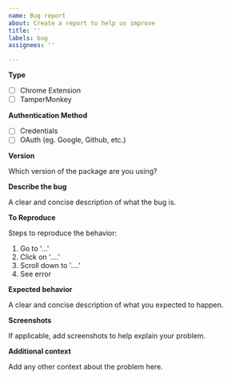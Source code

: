 ```yaml
---
name: Bug report
about: Create a report to help us improve
title: ''
labels: bug
assignees: ''

---
```


**Type**

- [ ] Chrome Extension
- [ ] TamperMonkey

**Authentication Method**

- [ ] Credentials
- [ ] OAuth (eg. Google, Github, etc.)

**Version**

Which version of the package are you using?

**Describe the bug**

A clear and concise description of what the bug is.


**To Reproduce**

Steps to reproduce the behavior:

1. Go to '...'
2. Click on '....'
3. Scroll down to '....'
4. See error

**Expected behavior**

A clear and concise description of what you expected to happen.

**Screenshots**

If applicable, add screenshots to help explain your problem.

**Additional context**

Add any other context about the problem here.
